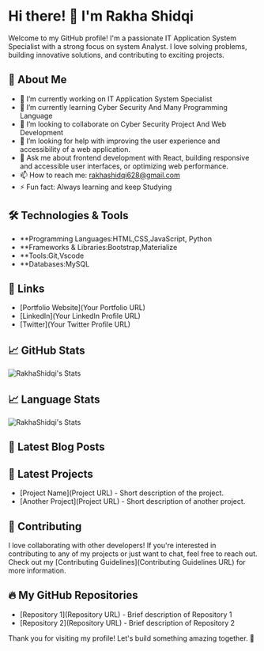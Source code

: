 # Hi there! 👋 I'm Rakha Shidqi

Welcome to my GitHub profile! I'm a passionate IT Application System Specialist with a strong focus on system Analyst. I love solving problems, building innovative solutions, and contributing to exciting projects.

## 🚀 About Me

- 🔭 I’m currently working on IT Application System Specialist
- 🌱 I’m currently learning Cyber Security And Many Programming Language
- 👯 I’m looking to collaborate on Cyber Security Project And Web Development
- 🤔 I’m looking for help with improving the user experience and accessibility of a web application.
- 💬 Ask me about frontend development with React, building responsive and accessible user interfaces, or optimizing web performance.
- 📫 How to reach me: rakhashidqi628@gmail.com
- ⚡ Fun fact: Always learning and keep Studying

## 🛠️ Technologies & Tools

- **Programming Languages:HTML,CSS,JavaScript, Python
- **Frameworks & Libraries:Bootstrap,Materialize
- **Tools:Git,Vscode
- **Databases:MySQL

## 🔗 Links

- [Portfolio Website](Your Portfolio URL)
- [LinkedIn](Your LinkedIn Profile URL)
- [Twitter](Your Twitter Profile URL)

## 📈 GitHub Stats
![RakhaShidqi's Stats](https://github-readme-stats.vercel.app/api?username=RakhaShidqi&theme=vue-dark&show_icons=true&hide_border=true&count_private=true)

## 📈 Language Stats
![RakhaShidqi's Stats](https://github-readme-stats.vercel.app/api/top-langs/?username=RakhaShidqi&theme=vue-dark)

## 📜 Latest Blog Posts

<!-- BLOG-POST-LIST:START -->
<!-- BLOG-POST-LIST:END -->

## 📝 Latest Projects

- [Project Name](Project URL) - Short description of the project.
- [Another Project](Project URL) - Short description of another project.

## 🤝 Contributing

I love collaborating with other developers! If you're interested in contributing to any of my projects or just want to chat, feel free to reach out. Check out my [Contributing Guidelines](Contributing Guidelines URL) for more information.

## 🔥 My GitHub Repositories

- [Repository 1](Repository URL) - Brief description of Repository 1
- [Repository 2](Repository URL) - Brief description of Repository 2

Thank you for visiting my profile! Let's build something amazing together. 🚀
